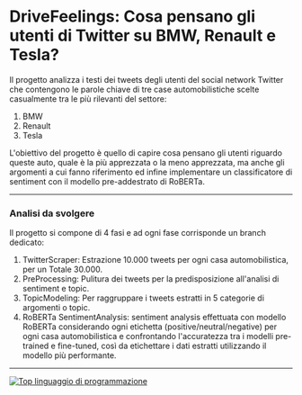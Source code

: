 # DriveFeelings: Cosa pensano gli utenti di Twitter su BMW, Renault e Tesla? #

Il progetto analizza i testi dei tweets degli utenti del social network Twitter che contengono le parole chiave 
di tre case automobilistiche scelte casualmente tra le più rilevanti del settore:

1. BMW
2. Renault
3. Tesla

L'obiettivo del progetto è quello di capire cosa pensano gli utenti riguardo queste auto, quale è la più apprezzata
o la meno apprezzata, ma anche gli argomenti a cui fanno riferimento ed infine implementare un classificatore di sentiment
con il modello pre-addestrato di RoBERTa.

-------------------------


### Analisi da svolgere ###

Il progetto si compone di 4 fasi e ad ogni fase corrisponde un branch dedicato:

1. TwitterScraper: Estrazione 10.000 tweets per ogni casa automobilistica, per un Totale 30.000.
2. PreProcessing: Pulitura dei tweets per la predisposizione all'analisi di sentiment e topic.
3. TopicModeling: Per raggruppare i tweets estratti in 5 categorie di argomenti o topic.
4. RoBERTa SentimentAnalysis: sentiment analysis effettuata con modello RoBERTa considerando ogni etichetta (positive/neutral/negative) per 
   ogni casa automobilistica e confrontando l'accuratezza tra i modelli pre-trained e fine-tuned, così da etichettare i dati estratti utilizzando il modello più performante.

-------------------------
[![Top linguaggio di programmazione](https://img.shields.io/github/languages/top/chrisputzu/DriveFeelings-RoBERTa-SentimentAnalysis)](https://github.com/chrisputzu/DriveFeelings-RoBERTa-SentimentAnalysis)

